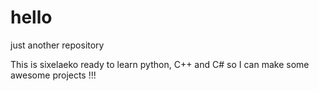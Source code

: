 # hello
just another repository

This is sixelaeko ready to learn python, C++ and C# so I can make  some awesome projects !!!
